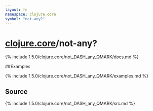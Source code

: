 ```yaml
---
layout: fn
namespace: clojure.core
symbol: "not-any?"
---
```


# [clojure.core](../)/not-any?

{% include 1.5.0/clojure.core/not_DASH_any_QMARK/docs.md %}

##Examples

{% include 1.5.0/clojure.core/not_DASH_any_QMARK/examples.md %}
## Source
{% include 1.5.0/clojure.core/not_DASH_any_QMARK/src.md %}

